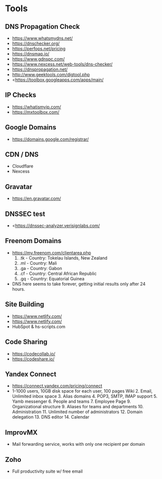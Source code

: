 # Tools

## DNS Propagation Check

- <https://www.whatsmydns.net/>
- <https://dnschecker.org/>
- <https://perfops.net/pricing>
- <https://dnsmap.io/>
- <https://www.gdnspc.com/>
- <https://www.nexcess.net/web-tools/dns-checker/>
- <https://dnspropagation.net/>
- <http://www.geektools.com/digtool.php>
- <https://toolbox.googleapps.com/apps/main/

## IP Checks

- <https://whatismyip.com/>
- <https://mxtoolbox.com/>

## Google Domains

- <https://domains.google.com/registrar/>

## CDN / DNS

- Cloudflare
- Nexcess

## Gravatar

- <https://en.gravatar.com/>

## DNSSEC test

- <https://dnssec-analyzer.verisignlabs.com/

## Freenom Domains

- <https://my.freenom.com/clientarea.php>
  1. .tk - Country: Tokelau Islands, New Zealand
  2. .ml - Country: Mali
  3. .ga - Country: Gabon
  4. .cf - Country: Central African Republic
  5. .gq - Country: Equatorial Guinea
- DNS here seems to take forever, getting initial results only after 24 hours.

## Site Building

- <https://www.netlify.com/>
- <https://www.netlify.com/>
- HubSpot & hs-scripts.com

## Code Sharing

- <https://codecollab.io/>
- <https://codeshare.io/>

## Yandex Connect

- <https://connect.yandex.com/pricing/connect>
- 1-1000 users, 10GB disk space for each user, 100 pages Wiki
  2. Email, Unlimited inbox space
  3. Alias domains
  4. POP3, SMTP, IMAP support
  5. Yamb messenger
  6. People and teams
  7. Employee Page
  9. Organizational structure
  9. Aliases for teams and departments
  10. Administration
  11. Unlimited number of administrators
  12. Domain delegation
  13. DNS editor
  14. Calendar

## ImprovMX

- Mail forwarding service, works with only one recipient per domain

## Zoho

- Full productivity suite w/ free email
